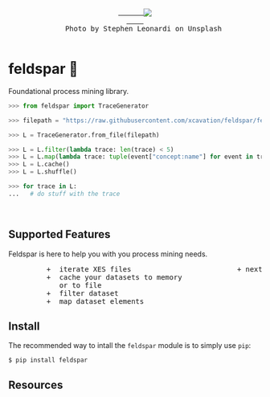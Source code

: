 <span align="center">
  <pre>
    <a href="https://github.com/xcavation/feldspar">
      <img src="https://raw.githubusercontent.com/xcavation/feldspar/develop/assets/readme_cover_2.jpg" align="center">
    </a>
    Photo by Stephen Leonardi on Unsplash
  </pre>
</span>

# feldspar 🧱
Foundational process mining library.

```python
>>> from feldspar import TraceGenerator

>>> filepath = "https://raw.githubusercontent.com/xcavation/feldspar/feature/base-setup/data/running-example.xes"

>>> L = TraceGenerator.from_file(filepath)

>>> L = L.filter(lambda trace: len(trace) < 5)
>>> L = L.map(lambda trace: tuple(event["concept:name"] for event in trace))
>>> L = L.cache()
>>> L = L.shuffle()

>>> for trace in L:
...   # do stuff with the trace
```


<p>&nbsp;</p>

## Supported Features
Feldspar is here to help you with you process mining needs.

<pre class="test">
         +  iterate XES files                         + next entry
         +  cache your datasets to memory 
            or to file
         +  filter dataset
         +  map dataset elements
</pre>


## Install
The recommended way to intall the `feldspar` module is to simply use `pip`:
```console
$ pip install feldspar
```

## Resources
